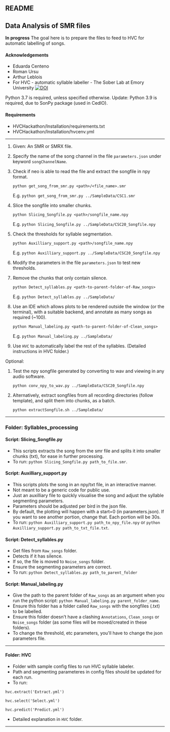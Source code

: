 ## README

## Data Analysis of SMR files
**In progress**
The goal here is to prepare the files to feed to HVC for automatic labelling of songs.

#### Acknowledgements
- Eduarda Centeno
- Roman Ursu
- Arthur Leblois
- For HVC - automatic syllable labeller - The Sober Lab at Emory University [![DOI](https://zenodo.org/badge/DOI/10.5281/zenodo.1475481.svg)](https://doi.org/10.5281/zenodo.1475481)

Python 3.7 is required, unless specified otherwise.
Update: Python 3.9 is required, due to SonPy package (used in CedIO).


#### Requirements
- HVCHackathon/Installation/requirements.txt
- HVCHackathon/Installation/hvcenv.yml

---

1. Given: An SMR or SMRX file. 

2. Specify the name of the song channel in the file ```parameters.json``` under keyword `songChannelName`.


3. Check if neo is able to read the file and extract the songfile in npy format.
    ```
    python get_song_from_smr.py <path>/<file_name>.smr
    ```  
    E.g. ```python get_song_from_smr.py ../SampleData/CSC1.smr```
    
4. Slice the songfile into smaller chunks.  
	```
	python Slicing_Songfile.py <path>/songfile_name.npy
	```  
	E.g. ```python Slicing_Songfile.py ../SampleData/CSC20_Songfile.npy```

5. Check the thresholds for syllable segmentation.
	```
	python Auxilliary_support.py <path>/songfile_name.npy
	```  
	E.g. ```python Auxilliary_support.py ../SampleData/CSC20_Songfile.npy```
	
6. Modify the parameters in the file ```parameters.json``` to test new thresholds.

7. Remove the chunks that only contain silence. 
	```
	python Detect_syllables.py <path-to-parent-folder-of-Raw_songs>
	```  
	E.g. ```python Detect_syllables.py ../SampleData/```
	
8. Use an IDE which allows plots to be rendered outside the window (or the terminal), with a suitable backend, and annotate as many songs as required (~100).
	```
	python Manual_labeling.py <path-to-parent-folder-of-Clean_songs>
	```  
	E.g. ```python Manual_labeling.py ../SampleData/```


9. Use ```HVC``` to automatically label the rest of the syllables. (Detailed instructions in HVC folder.)





Optional:

1. Test the npy songfile generated by converting to wav and viewing in any audio software.
	```
	python conv_npy_to_wav.py ../SampleData/CSC20_Songfile.npy
	```

2. Alternatively, extract songfiles from all recording directories (follow template), and split them into chunks, as a batch.
	```
	python extractSongfile.sh ../SampleData/
	```

----

### Folder: Syllables_processing


#### Script: Slicing_Songfile.py

- This scripts extracts the song from the smr file and splits it into smaller chunks (txt), for ease in further processing.
- To run: `python Slicing_Songfile.py path_to_file.smr`.


#### Script: Auxilliary_support.py

- This scripts plots the song in an npy/txt file, in an interactive manner.
- Not meant to be a generic code for public use.
- Just an auxilliary file to quickly visualise the song and adjust the syllable segmenting parameters.
- Parameters should be adjusted per bird in the json file.
- By default, the plotting will happen with a start=0 (in parameters.json). If you want to see another portion, change that. Each portion will be 30s.
- To run: `python Auxilliary_support.py path_to_npy_file.npy` or `python Auxilliary_support.py path_to_txt_file.txt`.


#### Script: Detect_syllables.py

- Get files from `Raw_songs` folder.
- Detects if it has silence.
- If so, the file is moved to `Noise_songs` folder.
- Ensure the segmenting parameters are correct.
- To run: `python Detect_syllables.py path_to_parent_folder`

#### Script: Manual_labeling.py

- Give the path to the parent folder of `Raw_songs` as an argument when you run the python script: `python Manual_labeling.py parent_folder_name`.
- Ensure this folder has a folder called `Raw_songs` with the songfiles (.txt) to be labelled.
- Ensure this folder doesn't have a clashing `Annotations`, `Clean_songs` or `Noise_songs` folder (as some files will be moved/created in these folders).
- To change the threshold, etc parameters, you'll have to change the json parameters file.

---

#### Folder: HVC

- Folder with sample config files to run HVC syllable labeler.
- Path and segmenting parameteres in config files should be updated for each run.
- To run:

`hvc.extract('Extract.yml')`

`hvc.select('Select.yml')`

`hvc.predict('Predict.yml')`

- Detailed explanation in `HVC` folder.

---
